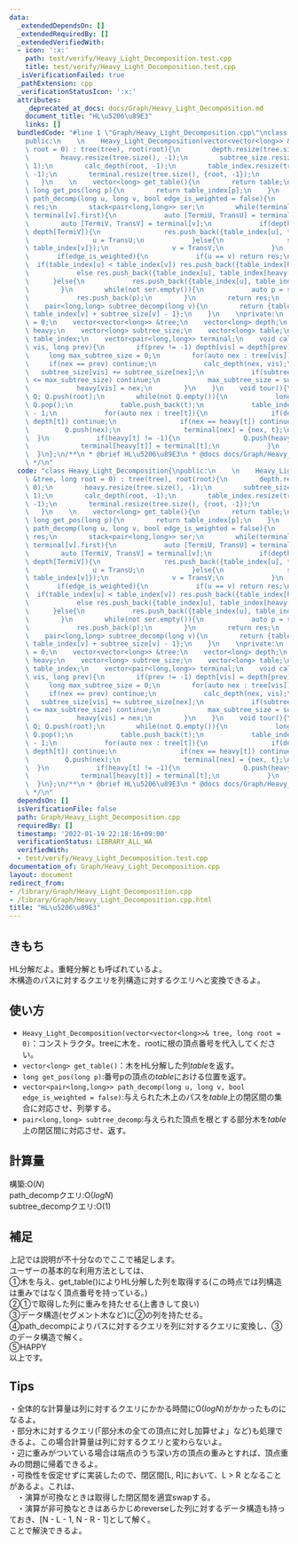 ```yaml
---
data:
  _extendedDependsOn: []
  _extendedRequiredBy: []
  _extendedVerifiedWith:
  - icon: ':x:'
    path: test/verify/Heavy_Light_Decomposition.test.cpp
    title: test/verify/Heavy_Light_Decomposition.test.cpp
  _isVerificationFailed: true
  _pathExtension: cpp
  _verificationStatusIcon: ':x:'
  attributes:
    _deprecated_at_docs: docs/Graph/Heavy_Light_Decomposition.md
    document_title: "HL\u5206\u89E3"
    links: []
  bundledCode: "#line 1 \"Graph/Heavy_Light_Decomposition.cpp\"\nclass Heavy_Light_Decomposition{\n\
    public:\n    \n    Heavy_Light_Decomposition(vector<vector<long>> &tree, long\
    \ root = 0) : tree(tree), root(root){\n        depth.resize(tree.size(), 0);\n\
    \        heavy.resize(tree.size(), -1);\n        subtree_size.resize(tree.size(),\
    \ 1);\n        calc_depth(root, -1);\n        table_index.resize(tree.size(),\
    \ -1);\n        terminal.resize(tree.size(), {root, -1});\n        tour();\n \
    \   }\n    \n    vector<long> get_table(){\n        return table;\n    }\n   \
    \ long get_pos(long p){\n        return table_index[p];\n    }\n    \n    vector<pair<long,long>>\
    \ path_decomp(long u, long v, bool edge_is_weighted = false){\n        vector<pair<long,long>>\
    \ res;\n        stack<pair<long,long>> ser;\n        while(terminal[u].first !=\
    \ terminal[v].first){\n            auto [TermiU, TransU] = terminal[u];\n    \
    \        auto [TermiV, TransV] = terminal[v];\n            if(depth[TermiU] >=\
    \ depth[TermiV]){\n                res.push_back({table_index[u], table_index[TermiU]});\n\
    \                u = TransU;\n            }else{\n                ser.push({table_index[TermiV],\
    \ table_index[v]});\n                v = TransV;\n            }\n        }\n \
    \       if(edge_is_weighted){\n            if(u == v) return res;\n          \
    \  if(table_index[u] < table_index[v]) res.push_back({table_index[heavy[u]], table_index[v]});\n\
    \            else res.push_back({table_index[u], table_index[heavy[v]]});\n  \
    \      }else{\n            res.push_back({table_index[u], table_index[v]});\n\
    \        }\n        while(not ser.empty()){\n            auto p = ser.top(); ser.pop();\n\
    \            res.push_back(p);\n        }\n        return res;\n    }\n    \n\
    \    pair<long,long> subtree_decomp(long v){\n        return {table_index[v],\
    \ table_index[v] + subtree_size[v] - 1};\n    }\n    \nprivate:\n    long root\
    \ = 0;\n    vector<vector<long>> &tree;\n    vector<long> depth;\n    vector<long>\
    \ heavy;\n    vector<long> subtree_size;\n    vector<long> table;\n    vector<long>\
    \ table_index;\n    vector<pair<long,long>> terminal;\n    void calc_depth(long\
    \ vis, long prev){\n        if(prev != -1) depth[vis] = depth[prev] + 1;\n   \
    \     long max_subtree_size = 0;\n        for(auto nex : tree[vis]){\n       \
    \     if(nex == prev) continue;\n            calc_depth(nex, vis);\n         \
    \   subtree_size[vis] += subtree_size[nex];\n            if(subtree_size[nex]\
    \ <= max_subtree_size) continue;\n            max_subtree_size = subtree_size[nex];\n\
    \            heavy[vis] = nex;\n        }\n    }\n    void tour(){\n        stack<long>\
    \ Q; Q.push(root);\n        while(not Q.empty()){\n            long t = Q.top();\
    \ Q.pop();\n            table.push_back(t);\n            table_index[t] = table.size()\
    \ - 1;\n            for(auto nex : tree[t]){\n                if(depth[nex] <\
    \ depth[t]) continue;\n                if(nex == heavy[t]) continue;\n       \
    \         Q.push(nex);\n                terminal[nex] = {nex, t};\n          \
    \  }\n            if(heavy[t] != -1){\n                Q.push(heavy[t]);\n   \
    \             terminal[heavy[t]] = terminal[t];\n            }\n        }\n  \
    \  }\n};\n/**\n * @brief HL\u5206\u89E3\n * @docs docs/Graph/Heavy_Light_Decomposition.md\n\
    \ */\n"
  code: "class Heavy_Light_Decomposition{\npublic:\n    \n    Heavy_Light_Decomposition(vector<vector<long>>\
    \ &tree, long root = 0) : tree(tree), root(root){\n        depth.resize(tree.size(),\
    \ 0);\n        heavy.resize(tree.size(), -1);\n        subtree_size.resize(tree.size(),\
    \ 1);\n        calc_depth(root, -1);\n        table_index.resize(tree.size(),\
    \ -1);\n        terminal.resize(tree.size(), {root, -1});\n        tour();\n \
    \   }\n    \n    vector<long> get_table(){\n        return table;\n    }\n   \
    \ long get_pos(long p){\n        return table_index[p];\n    }\n    \n    vector<pair<long,long>>\
    \ path_decomp(long u, long v, bool edge_is_weighted = false){\n        vector<pair<long,long>>\
    \ res;\n        stack<pair<long,long>> ser;\n        while(terminal[u].first !=\
    \ terminal[v].first){\n            auto [TermiU, TransU] = terminal[u];\n    \
    \        auto [TermiV, TransV] = terminal[v];\n            if(depth[TermiU] >=\
    \ depth[TermiV]){\n                res.push_back({table_index[u], table_index[TermiU]});\n\
    \                u = TransU;\n            }else{\n                ser.push({table_index[TermiV],\
    \ table_index[v]});\n                v = TransV;\n            }\n        }\n \
    \       if(edge_is_weighted){\n            if(u == v) return res;\n          \
    \  if(table_index[u] < table_index[v]) res.push_back({table_index[heavy[u]], table_index[v]});\n\
    \            else res.push_back({table_index[u], table_index[heavy[v]]});\n  \
    \      }else{\n            res.push_back({table_index[u], table_index[v]});\n\
    \        }\n        while(not ser.empty()){\n            auto p = ser.top(); ser.pop();\n\
    \            res.push_back(p);\n        }\n        return res;\n    }\n    \n\
    \    pair<long,long> subtree_decomp(long v){\n        return {table_index[v],\
    \ table_index[v] + subtree_size[v] - 1};\n    }\n    \nprivate:\n    long root\
    \ = 0;\n    vector<vector<long>> &tree;\n    vector<long> depth;\n    vector<long>\
    \ heavy;\n    vector<long> subtree_size;\n    vector<long> table;\n    vector<long>\
    \ table_index;\n    vector<pair<long,long>> terminal;\n    void calc_depth(long\
    \ vis, long prev){\n        if(prev != -1) depth[vis] = depth[prev] + 1;\n   \
    \     long max_subtree_size = 0;\n        for(auto nex : tree[vis]){\n       \
    \     if(nex == prev) continue;\n            calc_depth(nex, vis);\n         \
    \   subtree_size[vis] += subtree_size[nex];\n            if(subtree_size[nex]\
    \ <= max_subtree_size) continue;\n            max_subtree_size = subtree_size[nex];\n\
    \            heavy[vis] = nex;\n        }\n    }\n    void tour(){\n        stack<long>\
    \ Q; Q.push(root);\n        while(not Q.empty()){\n            long t = Q.top();\
    \ Q.pop();\n            table.push_back(t);\n            table_index[t] = table.size()\
    \ - 1;\n            for(auto nex : tree[t]){\n                if(depth[nex] <\
    \ depth[t]) continue;\n                if(nex == heavy[t]) continue;\n       \
    \         Q.push(nex);\n                terminal[nex] = {nex, t};\n          \
    \  }\n            if(heavy[t] != -1){\n                Q.push(heavy[t]);\n   \
    \             terminal[heavy[t]] = terminal[t];\n            }\n        }\n  \
    \  }\n};\n/**\n * @brief HL\u5206\u89E3\n * @docs docs/Graph/Heavy_Light_Decomposition.md\n\
    \ */\n"
  dependsOn: []
  isVerificationFile: false
  path: Graph/Heavy_Light_Decomposition.cpp
  requiredBy: []
  timestamp: '2022-01-19 22:18:16+09:00'
  verificationStatus: LIBRARY_ALL_WA
  verifiedWith:
  - test/verify/Heavy_Light_Decomposition.test.cpp
documentation_of: Graph/Heavy_Light_Decomposition.cpp
layout: document
redirect_from:
- /library/Graph/Heavy_Light_Decomposition.cpp
- /library/Graph/Heavy_Light_Decomposition.cpp.html
title: "HL\u5206\u89E3"
---
```

## きもち

HL分解だよ。重軽分解とも呼ばれているよ。  
木構造のパスに対するクエリを列構造に対するクエリへと変換できるよ。

## 使い方  
- `Heavy_Light_Decomposition(vector<vector<long>>& tree, long root = 0)`：コンストラクタ。treeに木を、rootに根の頂点番号を代入してください。  
- `vector<long> get_table()`：木をHL分解した列$table$を返す。  
- `long get_pos(long p)`:番号pの頂点の$table$における位置を返す。　　
- `vector<pair<long,long>> path_decomp(long u, long v, bool edge_is_weighted = false)`:与えられた木上のパスを$table$上の閉区間の集合に対応させ、列挙する。  
- `pair<long,long> subtree_decomp`:与えられた頂点を根とする部分木を$table$上の閉区間に対応させ、返す。  

## 計算量

構築:$\mathrm{O}(N)$  
path_decompクエリ:$\mathrm{O}(logN)$  
subtree_decompクエリ:$\mathrm{O}(1)$  

## 補足

上記では説明が不十分なのでここで補足します。  
ユーザーの基本的な利用方法としては、  
①木を与え、get_table()によりHL分解した列を取得する(この時点では列構造は重みではなく頂点番号を持っている。)  
②①で取得した列に重みを持たせる(上書きして良い)  
③データ構造(セグメント木など)に②の列を持たせる。  
④path_decompによりパスに対するクエリを列に対するクエリに変換し、③のデータ構造で解く。  
⑤HAPPY  
以上です。  

## Tips

・全体的な計算量は列に対するクエリにかかる時間に$\mathrm{O}(logN)$がかかったものになるよ。  
・部分木に対するクエリ(「部分木の全ての頂点に対し加算せよ」など)も処理できるよ。この場合計算量は列に対するクエリと変わらないよ。  
・辺に重みがついている場合は端点のうち深い方の頂点の重みとすれば、頂点重みの問題に帰着できるよ。  
・可換性を仮定せずに実装したので、閉区間[L, R]において、L > R となることがあるよ。これは、  
　・演算が可換なときは取得した閉区間を適宜swapする。  
　・演算が非可換なときはあらかじめreverseした列に対するデータ構造も持っておき、[N - L - 1, N - R - 1]として解く。  
 ことで解決できるよ。
